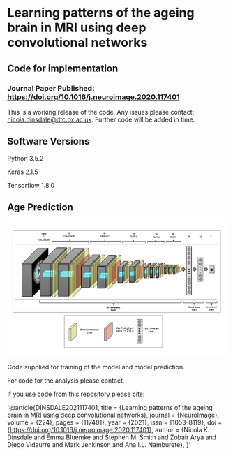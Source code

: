 # Learning patterns of the ageing brain in MRI using deep convolutional networks
## Code for implementation

### Journal Paper Published: https://doi.org/10.1016/j.neuroimage.2020.117401

This is a working release of the code. Any issues please contact: nicola.dinsdale@dtc.ox.ac.uk. Further code will be added in time. 

Software Versions 
-----------------
Python 3.5.2

Keras 2.1.5

Tensorflow 1.8.0

Age Prediction 
--------------
![GitHub Logo](/figures/network_architecture.png)

Code supplied for training of the model and model prediction. 

For code for the analysis please contact. 

If you use code from this repository please cite:

'@article{DINSDALE2021117401,
title = {Learning patterns of the ageing brain in MRI using deep convolutional networks},
journal = {NeuroImage},
volume = {224},
pages = {117401},
year = {2021},
issn = {1053-8119},
doi = {https://doi.org/10.1016/j.neuroimage.2020.117401},
author = {Nicola K. Dinsdale and Emma Bluemke and Stephen M. Smith and Zobair Arya and Diego Vidaurre and Mark Jenkinson and Ana I.L. Namburete},
}'










